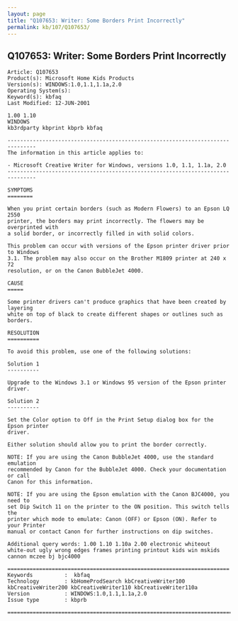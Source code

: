 ```yaml
---
layout: page
title: "Q107653: Writer: Some Borders Print Incorrectly"
permalink: kb/107/Q107653/
---
```


## Q107653: Writer: Some Borders Print Incorrectly

	Article: Q107653
	Product(s): Microsoft Home Kids Products
	Version(s): WINDOWS:1.0,1.1,1.1a,2.0
	Operating System(s): 
	Keyword(s): kbfaq
	Last Modified: 12-JUN-2001
	
	1.00 1.10
	WINDOWS
	kb3rdparty kbprint kbprb kbfaq
	
	-------------------------------------------------------------------------------
	The information in this article applies to:
	
	- Microsoft Creative Writer for Windows, versions 1.0, 1.1, 1.1a, 2.0 
	-------------------------------------------------------------------------------
	
	SYMPTOMS
	========
	
	When you print certain borders (such as Modern Flowers) to an Epson LQ 2550
	printer, the borders may print incorrectly. The flowers may be overprinted with
	a solid border, or incorrectly filled in with solid colors.
	
	This problem can occur with versions of the Epson printer driver prior to Windows
	3.1. The problem may also occur on the Brother M1809 printer at 240 x 72
	resolution, or on the Canon BubbleJet 4000.
	
	CAUSE
	=====
	
	Some printer drivers can't produce graphics that have been created by layering
	white on top of black to create different shapes or outlines such as borders.
	
	RESOLUTION
	==========
	
	To avoid this problem, use one of the following solutions:
	
	Solution 1
	----------
	
	Upgrade to the Windows 3.1 or Windows 95 version of the Epson printer driver.
	
	Solution 2
	----------
	
	Set the Color option to Off in the Print Setup dialog box for the Epson printer
	driver.
	
	Either solution should allow you to print the border correctly.
	
	NOTE: If you are using the Canon BubbleJet 4000, use the standard emulation
	recommended by Canon for the BubbleJet 4000. Check your documentation or call
	Canon for this information.
	
	NOTE: If you are using the Epson emulation with the Canon BJC4000, you need to
	set Dip Switch 11 on the printer to the ON position. This switch tells the
	printer which mode to emulate: Canon (OFF) or Epson (ON). Refer to your Printer
	manual or contact Canon for further instructions on dip switches.
	
	Additional query words: 1.00 1.10 1.10a 2.00 electronic whiteout white-out ugly wrong edges frames printing printout kids win mskids cannon mczee bj bjc4000
	
	======================================================================
	Keywords          :  kbfaq
	Technology        : kbHomeProdSearch kbCreativeWriter100 kbCreativeWriter200 kbCreativeWriter110 kbCreativeWriter110a
	Version           : WINDOWS:1.0,1.1,1.1a,2.0
	Issue type        : kbprb
	
	=============================================================================
	
